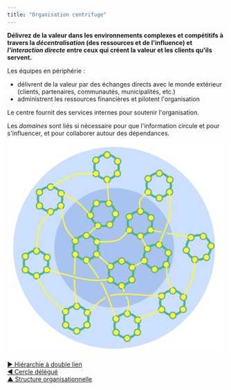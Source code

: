 ```yaml
---
title: "Organisation centrifuge"
---
```



**Délivrez de la valeur dans les environnements complexes et compétitifs à travers la *décentralisation* (des ressources et de l'influence) et *l'interaction directe* entre ceux qui créent la valeur et les clients qu'ils servent.**

Les équipes en périphérie :

- délivrent de la valeur par des échanges directs avec le monde extérieur (clients, partenaires, communautés, municipalités, etc.) 
- administrent les ressources financières et pilotent l'organisation

Le centre fournit des services internes pour soutenir l'organisation.

Les <dfn data-info="Domaine: Une zone d&apos;influence, activité et prise de décisions distincte au sein d&apos;une organisation.">domaines</dfn> sont liés si nécessaire pour que l'information circule et pour s'influencer, et pour collaborer autour des dépendances.

![Organisation centrifuge](img/structural-patterns/peach-organization.png)

[&#9654; Hiérarchie à double lien](double-linked-hierarchy.html)<br/>[&#9664; Cercle délégué](delegate-circle.html)<br/>[&#9650; Structure organisationnelle](organizational-structure.html)

